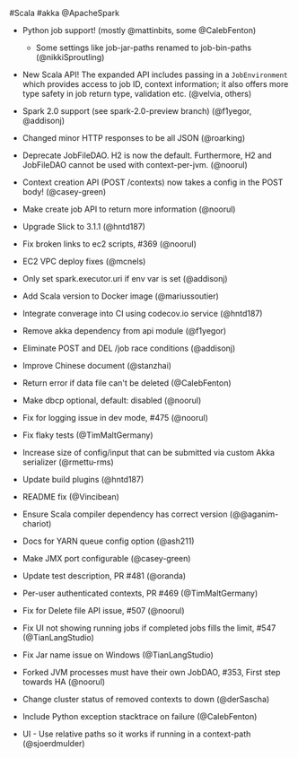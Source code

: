 #Scala #akka @ApacheSpark

* Python job support!   (mostly @mattinbits, some @CalebFenton)
    - Some settings like job-jar-paths renamed to job-bin-paths (@nikkiSproutling)
* New Scala API!   The expanded API includes passing in a `JobEnvironment` which provides access to job ID, context information; it also offers more type safety in job return type, validation etc. (@velvia, others)
* Spark 2.0 support (see spark-2.0-preview branch) (@f1yegor, @addisonj)

* Changed minor HTTP responses to be all JSON  (@roarking)
* Deprecate JobFileDAO.  H2 is now the default.  Furthermore, H2 and JobFileDAO cannot be used with context-per-jvm. (@noorul)
* Context creation API (POST /contexts) now takes a config in the POST body!  (@casey-green)
* Make create job API to return more information (@noorul)
* Upgrade Slick to 3.1.1 (@hntd187)
* Fix broken links to ec2 scripts, #369 (@noorul)
* EC2 VPC deploy fixes (@mcnels)
* Only set spark.executor.uri if env var is set (@addisonj)
* Add Scala version to Docker image (@mariussoutier)
* Integrate converage into CI using codecov.io service (@hntd187)
* Remove akka dependency from api module (@f1yegor)
* Eliminate POST and DEL /job race conditions (@addisonj)
* Improve Chinese document (@stanzhai)
* Return error if data file can't be deleted (@CalebFenton)
* Make dbcp optional, default: disabled (@noorul)
* Fix for logging issue in dev mode, #475 (@noorul)
* Fix flaky tests (@TimMaltGermany)
* Increase size of config/input that can be submitted via custom Akka serializer (@rmettu-rms)
* Update build plugins (@hntd187)
* README fix (@Vincibean)
* Ensure Scala compiler dependency has correct version (@@aganim-chariot)
* Docs for YARN queue config option (@ash211)
* Make JMX port configurable (@casey-green)
* Update test description, PR #481 (@oranda)
* Per-user authenticated contexts, PR #469 (@TimMaltGermany)
* Fix for Delete file API issue, #507 (@noorul) 
* Fix UI not showing running jobs if completed jobs fills the limit, #547 (@TianLangStudio)
* Fix Jar name issue on Windows (@TianLangStudio)
* Forked JVM processes must have their own JobDAO, #353, First step towards HA (@noorul)
* Change cluster status of removed contexts to down (@derSascha)
* Include Python exception stacktrace on failure (@CalebFenton)
* UI - Use relative paths so it works if running in a context-path (@sjoerdmulder)
